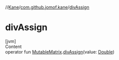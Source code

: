 //[Kane](../index.md)/[com.github.jomof.kane](index.md)/[divAssign](div-assign.md)



# divAssign  
[jvm]  
Content  
operator fun [MutableMatrix](-mutable-matrix/index.md).[divAssign](div-assign.md)(value: [Double](https://kotlinlang.org/api/latest/jvm/stdlib/kotlin/-double/index.html))  



